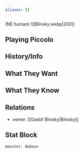 ```yaml
---
aliases: []
---
```

(NE human)
![[Blinsky.webp|200]]
## Playing Piccolo

## History/Info

## What They Want

## What They Know

## Relations
- owner: [[Gadof Blinsky|Blinsky]]

## Stat Block

```statblock
monster: Baboon
```

```dataviewjs
```
